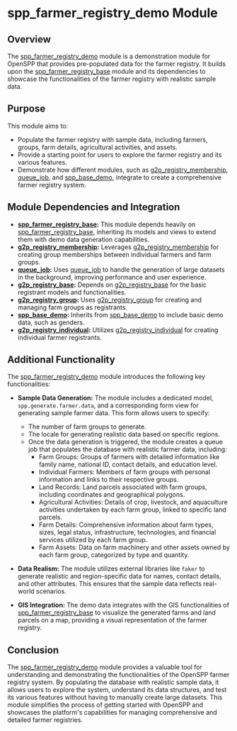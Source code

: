 # spp_farmer_registry_demo Module

## Overview

The [spp_farmer_registry_demo](spp_farmer_registry_demo) module is a demonstration module for OpenSPP that provides pre-populated data for the farmer registry. It builds upon the [spp_farmer_registry_base](spp_farmer_registry_base) module and its dependencies to showcase the functionalities of the farmer registry with realistic sample data.

## Purpose

This module aims to:

* Populate the farmer registry with sample data, including farmers, groups, farm details, agricultural activities, and assets.
* Provide a starting point for users to explore the farmer registry and its various features.
* Demonstrate how different modules, such as [g2p_registry_membership](g2p_registry_membership), [queue_job](queue_job), and [spp_base_demo](spp_base_demo), integrate to create a comprehensive farmer registry system.

## Module Dependencies and Integration

* **[spp_farmer_registry_base](spp_farmer_registry_base):** This module depends heavily on [spp_farmer_registry_base](spp_farmer_registry_base), inheriting its models and views to extend them with demo data generation capabilities.
* **[g2p_registry_membership](g2p_registry_membership):** Leverages [g2p_registry_membership](g2p_registry_membership) for creating group memberships between individual farmers and farm groups.
* **[queue_job](queue_job):** Uses [queue_job](queue_job) to handle the generation of large datasets in the background, improving performance and user experience.
* **[g2p_registry_base](g2p_registry_base):** Depends on [g2p_registry_base](g2p_registry_base) for the basic registrant models and functionalities.
* **[g2p_registry_group](g2p_registry_group):** Uses [g2p_registry_group](g2p_registry_group) for creating and managing farm groups as registrants.
* **[spp_base_demo](spp_base_demo):** Inherits from [spp_base_demo](spp_base_demo) to include basic demo data, such as genders.
* **[g2p_registry_individual](g2p_registry_individual):** Utilizes [g2p_registry_individual](g2p_registry_individual) for creating individual farmer registrants.

## Additional Functionality

The [spp_farmer_registry_demo](spp_farmer_registry_demo) module introduces the following key functionalities:

* **Sample Data Generation:** The module includes a dedicated model, `spp.generate.farmer.data`, and a corresponding form view for generating sample farmer data. This form allows users to specify:
    * The number of farm groups to generate.
    * The locale for generating realistic data based on specific regions.
    * Once the data generation is triggered, the module creates a queue job that populates the database with realistic farmer data, including:
        * Farm Groups: Groups of farmers with detailed information like family name, national ID, contact details, and education level.
        * Individual Farmers: Members of farm groups with personal information and links to their respective groups.
        * Land Records: Land parcels associated with farm groups, including coordinates and geographical polygons.
        * Agricultural Activities: Details of crop, livestock, and aquaculture activities undertaken by each farm group, linked to specific land parcels.
        * Farm Details: Comprehensive information about farm types, sizes, legal status, infrastructure, technologies, and financial services utilized by each farm group.
        * Farm Assets: Data on farm machinery and other assets owned by each farm group, categorized by type and quantity.

* **Data Realism:**  The module utilizes external libraries like `faker` to generate realistic and region-specific data for names, contact details, and other attributes. This ensures that the sample data reflects real-world scenarios.
* **GIS Integration:** The demo data integrates with the GIS functionalities of [spp_farmer_registry_base](spp_farmer_registry_base) to visualize the generated farms and land parcels on a map, providing a visual representation of the farmer registry.

## Conclusion

The [spp_farmer_registry_demo](spp_farmer_registry_demo) module provides a valuable tool for understanding and demonstrating the functionalities of the OpenSPP farmer registry system. By populating the database with realistic sample data, it allows users to explore the system, understand its data structures, and test its various features without having to manually create large datasets. This module simplifies the process of getting started with OpenSPP and showcases the platform's capabilities for managing comprehensive and detailed farmer registries. 
